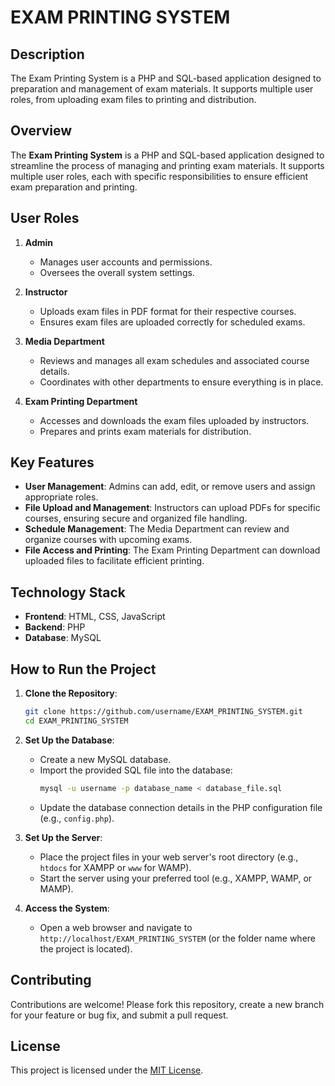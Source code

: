 # **EXAM PRINTING SYSTEM**

## **Description**

The Exam Printing System is a PHP and SQL-based application designed to preparation and management of exam materials. It supports multiple user roles, from uploading exam files to printing and distribution.

## **Overview**

The **Exam Printing System** is a PHP and SQL-based application designed to streamline the process of managing and printing exam materials. It supports multiple user roles, each with specific responsibilities to ensure efficient exam preparation and printing.

## **User Roles**

1. **Admin**

   - Manages user accounts and permissions.
   - Oversees the overall system settings.

2. **Instructor**

   - Uploads exam files in PDF format for their respective courses.
   - Ensures exam files are uploaded correctly for scheduled exams.

3. **Media Department**

   - Reviews and manages all exam schedules and associated course details.
   - Coordinates with other departments to ensure everything is in place.

4. **Exam Printing Department**

   - Accesses and downloads the exam files uploaded by instructors.
   - Prepares and prints exam materials for distribution.

## **Key Features**

- **User Management**: Admins can add, edit, or remove users and assign appropriate roles.
- **File Upload and Management**: Instructors can upload PDFs for specific courses, ensuring secure and organized file handling.
- **Schedule Management**: The Media Department can review and organize courses with upcoming exams.
- **File Access and Printing**: The Exam Printing Department can download uploaded files to facilitate efficient printing.

## **Technology Stack**

- **Frontend**: HTML, CSS, JavaScript
- **Backend**: PHP
- **Database**: MySQL

## **How to Run the Project**

1. **Clone the Repository**:

   ```bash
   git clone https://github.com/username/EXAM_PRINTING_SYSTEM.git
   cd EXAM_PRINTING_SYSTEM
   ```

2. **Set Up the Database**:

   - Create a new MySQL database.
   - Import the provided SQL file into the database:
     ```bash
     mysql -u username -p database_name < database_file.sql
     ```
   - Update the database connection details in the PHP configuration file (e.g., `config.php`).

3. **Set Up the Server**:

   - Place the project files in your web server's root directory (e.g., `htdocs` for XAMPP or `www` for WAMP).
   - Start the server using your preferred tool (e.g., XAMPP, WAMP, or MAMP).

4. **Access the System**:

   - Open a web browser and navigate to `http://localhost/EXAM_PRINTING_SYSTEM` (or the folder name where the project is located).

## **Contributing**

Contributions are welcome! Please fork this repository, create a new branch for your feature or bug fix, and submit a pull request.

## **License**

This project is licensed under the [MIT License](LICENSE).

